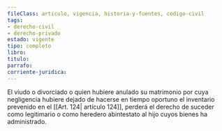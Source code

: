 ```yaml
---
fileClass: articulo, vigencia, historia-y-fuentes, codigo-civil
tags:
- derecho-civil
- derecho-privado
estado: vigente
tipo: completo
libro:
titulo:
parrafo:
corriente-juridica:
---
```

El viudo o divorciado o quien hubiere anulado su matrimonio por cuya negligencia hubiere dejado de hacerse en tiempo oportuno el inventario prevenido en el [[Art. 124| artículo 124]], perderá el derecho de suceder como legitimario o como heredero abintestato al hijo cuyos bienes ha administrado.